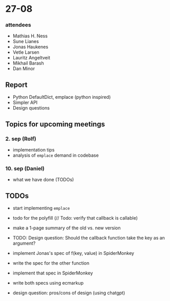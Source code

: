 # 27-08

### attendees
- Mathias H. Ness
- Sune Lianes
- Jonas Haukenes
- Vetle Larsen
- Lauritz Angeltveit
- Mikhail Barash
- Dan Minor

## Report
- Python DefaultDict, emplace (python inspired)
- Simpler API
- Design questions

## Topics for upcoming meetings
### 2. sep (Rolf)
- implementation tips
- analysis of `emplace` demand in codebase

### 10. sep (Daniel)
- what we have done (TODOs)

## TODOs
- start implementing `emplace`
- todo for the polyfill (// Todo: verify that callback is callable)
- make a 1-page summary of the old vs. new version
- TODO: Design question: Should the callback function take the key as an argument?

- implement Jonas's spec of f(key, value) in SpiderMonkey
- write the spec for the other function
- implement that spec in SpiderMonkey
- write both specs using ecmarkup
- design question: pros/cons of design (using chatgpt)